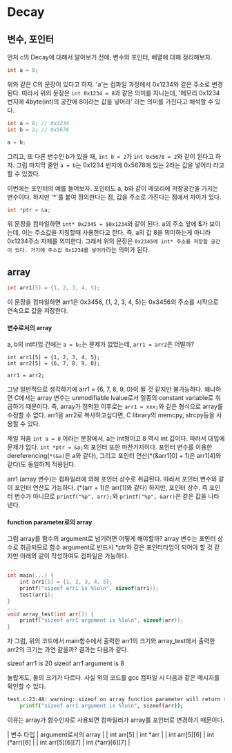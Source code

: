 # Decay

## 변수, 포인터

먼저 c의 Decay에 대해서 알아보기 전에, 변수와 포인터, 배열에 대해 정리해보자. 

```c
int a = 8;
```

위와 같은 C의 문장이 있다고 하자. 'a'는 컴파일 과정에서 0x1234와 같은 주소로 변경된다. 따라서 위의 문장은 `int 0x1234 = 8`과 같은 의미를 지니는데, '메모리 0x1234 번지에 4byte(int)의 공간에 8이라는 값을 넣어라' 라는 의미를 가진다고 해석할 수 있다.

```c
int a = 8; // 0x1234
int b = 2; // 0x5678

a = b;
```

그리고, 또 다른 변수인 b가 있을 때, `int b = 2`가 `int 0x5678 = 2`와 같이 된다고 하자. 그럼 마지막 줄인 `a = b`는 0x1234 번지에 0x5678에 있는 2라는 값을 넣어라 라고 할 수 있겠다.

이번에는 포인터의 예를 들어보자. 포인터도 a, b와 같이 메모리에 저장공간을 가지는 변수이다. 하지만 '*'를 붙여 정의한다는 점, 값을 주소로 가진다는 점에서 차이가 있다.

```c
int *ptr = &a;
```

위 문장을 컴파일하면 `int* 0x2345 = $0x1234`와 같이 된다. a의 주소 앞에 $가 보이는데, 이는 주소값을 지칭할때 사용한다고 한다. 즉, a의 값 8을 의미하는게 아니라 0x1234주소 자체를 의미한다. 그래서 위의 문장은 `0x2345에 int* 주소를 저장할 공간이 있다. 거기에 주소값 0x1234를 넣어라`라는 의미가 된다.

## array

```c
int arr1[5] = {1, 2, 3, 4, 5};
```

이 문장을 컴파일하면 arr1은 0x3456, {1, 2, 3, 4, 5}는 0x3456의 주소를 시작으로 연속으로 값을 저장한다.

#### 변수로서의 array

a, b의 int타입 간에는 `a = b;`는 문제가 없었는데, `arr1 = arr2`은 어떨까?

```
int arr1[5] = {1, 2, 3, 4, 5};
int arr2[5] = {6, 7, 8, 9, 0};

arr1 = arr2;
```

그냥 일반적으로 생각하기에 arr1 = {6, 7, 8, 9, 0}이 될 것 같지만 불가능하다. 왜냐하면 C에서는 array 변수는 unmodifiable lvalue로서 일종의 constant variable로 취급하기 때문이다. 즉, array가 정의된 이후로는 `arr1 = xxx;`와 같은 형식으로 array를 수정할 수 없다. arr1을 arr2로 복사하고싶다면, C library의 memcpy, strcpy등을 사용할 수 있다.

제일 처음 `int a = 8` 이라는 문장에서, a는 int형이고 8 역시 int 값이다. 따라서 대입에 문제가 없다. `int *ptr = &a;`의 포인터 또한 마찬가지이다. 포인터 변수를 이용한 dereferencing(`*(&a)`은 a와 같다),  그리고 포인터 연산(*(&arr1[0] + 1)은 arr1[4]와 같다)도 동일하게 적용된다.

arr1 (array 변수)는 컴파일러에 의해 포인터 상수로 취급된다. 따라서 포인터 변수와 같이 포인터 연산도 가능하다. (*(arr + 1)은 arr[1]와 같다) 하지만, 포인터 상수. 즉 포인터 변수가 아니므로 `printf("%p", arr);`와 `printf("%p", &arr)`은 같은 값을 나타낸다. 

#### function parameter로의 array

그럼 array를 함수의 argument로 넘기려면 어떻게 해야할까? array 변수는 포인터 상수로 취급되므로 함수 argument로 반드시 *ptr와 같은 포인터타입이 되어야 할 것 같지만 아래와 같이 작성하여도 컴파일은 가능하다.

```c
...
int main(...) {
	int arr1[5] = {1, 2, 3, 4, 5};
	printf("sizeof arr1 is %lu\n", sizeof(arr1));
	test(arr1);
}
...
void array_test(int arr[]) {
	printf("sizeof arr1 argument is %lu\n", sizeof(arr));
}
```

자 그럼, 위의 코드에서 main함수에서 출력한 arr1의 크기와 array_test에서 출력한 arr2의 크기는 과연 같을까? 결과는 다음과 같다.

sizeof arr1 is 20
sizeof arr1 argument is 8

놀랍게도, 둘의 크기가 다르다. 사실 위의 코드를 gcc 컴파일 시 다음과 같은 메시지를 확인할 수 있다.

```bash
test.c:23:48: warning: sizeof on array function parameter will return size of 'int *' instead of 'int []' [-Wsizeof-array-argument]
	printf("sizeof arr1 argument is %lu\n", sizeof(arr));
```

이유는 array가 함수인자로 사용되면 컴파일러가 array를 포인터로 변경하기 때문이다. 

| 변수 타입 | argument로서의 array |
| int arr[5] | int *arr |
| int arr[5][6] | int (*arr)[6] |
| int arr[5][6][7] | int (*arr)[6][7] |
